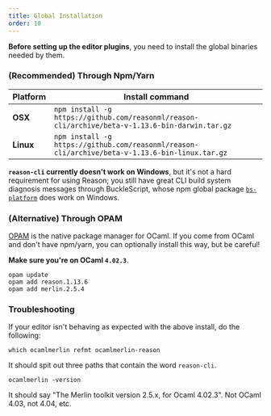 ```yaml
---
title: Global Installation
order: 10
---
```


**Before setting up the editor plugins**, you need to install the global binaries needed by them.

### (Recommended) Through Npm/Yarn

| Platform  | Install command
|-----------|-------------------------------------------------------------------------------------------------
| **OSX**   | `npm install -g https://github.com/reasonml/reason-cli/archive/beta-v-1.13.6-bin-darwin.tar.gz`
| **Linux** | `npm install -g https://github.com/reasonml/reason-cli/archive/beta-v-1.13.6-bin-linux.tar.gz`

**`reason-cli` currently doesn't work on Windows**, but it's not a hard requirement for using Reason; you still have great CLI build system diagnosis messages through BuckleScript, whose npm global package [`bs-platform`](https://www.npmjs.com/package/bs-platform) does work on Windows.

### (Alternative) Through OPAM

[OPAM](https://opam.ocaml.org) is the native package manager for OCaml. If you come from OCaml and don't have npm/yarn, you can optionally install this way, but be careful!

**Make sure you're on OCaml `4.02.3`**.

```
opam update
opam add reason.1.13.6
opam add merlin.2.5.4
```

### Troubleshooting

If your editor isn't behaving as expected with the above install, do the following:

```
which ocamlmerlin refmt ocamlmerlin-reason
```

It should spit out three paths that contain the word `reason-cli`.

```
ocamlmerlin -version
```

It should say "The Merlin toolkit version 2.5.x, for Ocaml 4.02.3". Not OCaml 4.03, not 4.04, etc.

